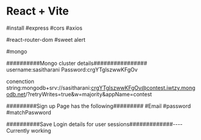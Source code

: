 # React + Vite

#install
#express
#cors
#axios

#react-router-dom
#sweet alert

#mongo

##########Mongo cluster details################
username:sasitharani
Password:crgYTglszwwKFgOv

conenction string:mongodb+srv://sasitharani:crgYTglszwwKFgOv@contest.iwtzy.mongodb.net/?retryWrites=true&w=majority&appName=contest




#########Sign up Page has the following#########
#Email
#password
#matchPaswword

##########Save Login details for user sessions#############----Currently working


